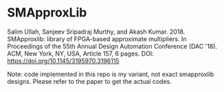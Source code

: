 # SMApproxLib

Salim Ullah, Sanjeev Sripadraj Murthy, and Akash Kumar. 2018. SMApproxlib: library of FPGA-based approximate multipliers. In Proceedings of the 55th Annual Design Automation Conference (DAC '18). ACM, New York, NY, USA, Article 157, 6 pages. DOI: https://doi.org/10.1145/3195970.3196115


Note: code implemented in this repo is my variant, not exact smapproxlib designs. Please refer to the paper to get the actual codes.
